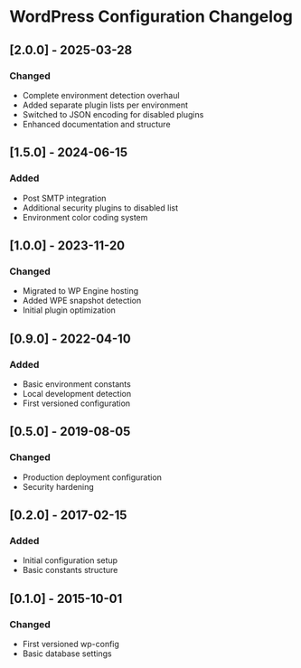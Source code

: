 # WordPress Configuration Changelog

## [2.0.0] - 2025-03-28
### Changed
- Complete environment detection overhaul
- Added separate plugin lists per environment
- Switched to JSON encoding for disabled plugins
- Enhanced documentation and structure

## [1.5.0] - 2024-06-15
### Added
- Post SMTP integration
- Additional security plugins to disabled list
- Environment color coding system

## [1.0.0] - 2023-11-20
### Changed
- Migrated to WP Engine hosting
- Added WPE snapshot detection
- Initial plugin optimization

## [0.9.0] - 2022-04-10
### Added
- Basic environment constants
- Local development detection
- First versioned configuration

## [0.5.0] - 2019-08-05
### Changed
- Production deployment configuration
- Security hardening

## [0.2.0] - 2017-02-15
### Added
- Initial configuration setup
- Basic constants structure

## [0.1.0] - 2015-10-01
### Changed
- First versioned wp-config
- Basic database settings

